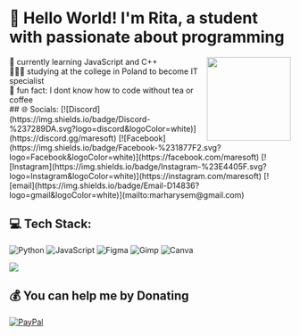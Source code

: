 # 💫 Hello World! I'm Rita, a student with passionate about programming
<img align="right" height="150" src="https://media4.giphy.com/media/v1.Y2lkPTc5MGI3NjExbDV4YmZpamZzMTNlM3p5NXlzN3BwZTZtMmZjMXljdDBhcGh1emtxbiZlcD12MV9pbnRlcm5hbF9naWZfYnlfaWQmY3Q9Zw/3oKIPnAiaMCws8nOsE/giphy.gif"  />
🌸 currently learning JavaScript and C++<br>🙇🏻‍♀️ studying at the college in Poland to become IT specialist<br>🦑 fun fact: I dont know how to code without tea or coffee

<br>
## 🌐 Socials:
[![Discord](https://img.shields.io/badge/Discord-%237289DA.svg?logo=discord&logoColor=white)](https://discord.gg/maresoft) [![Facebook](https://img.shields.io/badge/Facebook-%231877F2.svg?logo=Facebook&logoColor=white)](https://facebook.com/maresoft) [![Instagram](https://img.shields.io/badge/Instagram-%23E4405F.svg?logo=Instagram&logoColor=white)](https://instagram.com/maresoft) [![email](https://img.shields.io/badge/Email-D14836?logo=gmail&logoColor=white)](mailto:marharysem@gmail.com) 

## 💻 Tech Stack:
![Python](https://img.shields.io/badge/python-3670A0?style=for-the-badge&logo=python&logoColor=ffdd54) ![JavaScript](https://img.shields.io/badge/javascript-%23323330.svg?style=for-the-badge&logo=javascript&logoColor=%23F7DF1E) ![Figma](https://img.shields.io/badge/figma-%23F24E1E.svg?style=for-the-badge&logo=figma&logoColor=white) ![Gimp](https://img.shields.io/badge/Gimp-657D8B?style=for-the-badge&logo=gimp&logoColor=FFFFFF) ![Canva](https://img.shields.io/badge/Canva-%2300C4CC.svg?style=for-the-badge&logo=Canva&logoColor=white)


[![](https://visitcount.itsvg.in/api?id=maresoftik&icon=0&color=5)](https://visitcount.itsvg.in)
  ## 💰 You can help me by Donating
  [![PayPal](https://img.shields.io/badge/PayPal-00457C?style=for-the-badge&logo=paypal&logoColor=white)](https://paypal.me/maresoft) 
